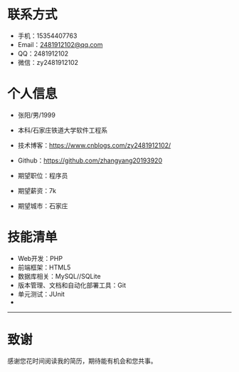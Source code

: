 
      
# 联系方式


- 手机：15354407763
- Email：2481912102@qq.com 
- QQ：2481912102
- 微信：zy2481912102

# 个人信息

 - 张阳/男/1999 
 - 本科/石家庄铁道大学软件工程系 
 - 技术博客：https://www.cnblogs.com/zy2481912102/
 - Github：https://github.com/zhangyang20193920

 - 期望职位：程序员
 - 期望薪资：7k
 - 期望城市：石家庄




    
    
# 技能清单


- Web开发：PHP
- 前端框架：HTML5
- 数据库相关：MySQL//SQLite
- 版本管理、文档和自动化部署工具：Git
- 单元测试：JUnit
-
      

    
    




    
---      
# 致谢
感谢您花时间阅读我的简历，期待能有机会和您共事。
      
